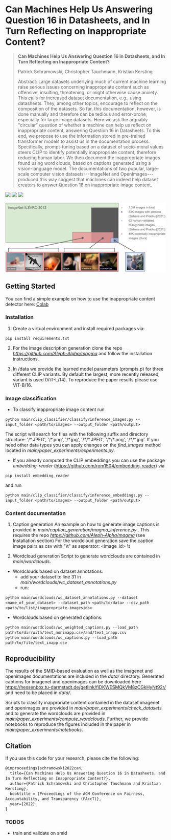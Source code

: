 # Can Machines Help Us Answering Question 16 in Datasheets, and In Turn Reflecting on Inappropriate Content?

> **Can Machines Help Us Answering Question 16 in Datasheets, and In Turn Reflecting on Inappropriate Content?**
>
> Patrick Schramowski, Christopher Tauchmann, Kristian Kersting
>
> Abstract: Large datasets underlying much of current machine learning raise serious issues concerning inappropriate content such as offensive, insulting, threatening, or might otherwise cause anxiety. 
This calls for increased dataset documentation, e.g., using datasheets. They, among other topics, encourage to reflect on the composition of the datasets. So far, this documentation, however, is done manually and therefore can be tedious and error-prone, especially for large image datasets.
Here we ask the arguably "circular" question of whether a machine can help us reflect on inappropriate content, answering Question 16 in Datasheets.
To this end, we propose to use the information stored in pre-trained transformer models to assist us in the documentation process.
Specifically, prompt-tuning based on a dataset of socio-moral values steers CLIP to identify potentially inappropriate content, therefore reducing human labor. We then document the inappropriate images found using word clouds, based on captions generated using a vision-language model.
The documentations of two popular, large-scale computer vision datasets---ImageNet and OpenImages---produced this way suggest that machines can indeed help dataset creators to answer Question 16 on inappropriate image content.

<a href="https://arxiv.org/abs/2202.06675"><img src="https://img.shields.io/badge/arxiv-2202.06675-red" height=22.5></a>
<a href="https://opensource.org/licenses/MIT"><img src="https://img.shields.io/badge/License-MIT-yellow.svg" height=22.5></a>
<a href="https://colab.research.google.com/drive/1_JoaTV-E83ejcjcT4FlMG0_lg_8YODPZ?usp=sharing"><img src="https://img.shields.io/badge/Notebook-Colab-green" height=22.5></a>

<img src="docs/inapp_concepts.jpg" width="800px">

## Getting Started

You can find a simple example on how to use the inappropriate content detector here: [Colab](https://colab.research.google.com/drive/1_JoaTV-E83ejcjcT4FlMG0_lg_8YODPZ?usp=sharing)
### Installation
1. Create a virtual environment and install required packages via: 
```
pip install requirements.txt
```
2. For the image description generation clone the repo *https://github.com/Aleph-Alpha/magma* and follow the installation instructions.

3. In /data we provide the learned model parameters (prompts.p) for three different CLIP variants. By default the largest, more recently released, variant is used (ViT-L/14). To reproduce the paper results please use ViT-B/16. 
### Image classification

- To classify inappropriate image content run
```
python main/clip_classifier/classify/inference_images.py --input_folder <path/to/images> --output_folder <path/output>
```
The script will search for files with the following suffix and directory structure: '/&ast;.JPEG', '/&ast;.png', '/&ast;.jpg', '/&ast;/&ast;.JPEG', '/&ast;/&ast;.png', '/&ast;/&ast;.jpg'. If you need other data types you can apply changes on the *find_images* method located in *main/paper_experiments/experiments.py*.

- If you already computed the CLIP embeddings you can use the package *embedding-reader* (https://github.com/rom1504/embedding-reader) via 
```
pip install embedding_reader
```
and run

```
python main/clip_classifier/classify/inference_embeddings.py --input_folder <path/to/images> --output_folder <path/output>
```

### Content documentation
1. Caption generation
An example on how to generate image captions is provided in *main/caption_generation/magma_inference.py* . 
This requires the repo *https://github.com/Aleph-Alpha/magma* (see Installation section)
For the wordcloud generation save the caption image pairs as csv with "\t" as seperator: <image_id> \t <caption>

2. Wordcloud generation
Script to generate wordclouds are contained in *main/wordclouds*.
 
- Wordclouds based on dataset annotations:
    - add your dataset to line 31 in *main/wordclouds/wc_dataset_annotations.py*
    - run:
```
python main/wordclouds/wc_dataset_annotations.py --dataset <name_of_your_dataset> --dataset_path <path/to/data> --csv_path <path/to/list/inappropriate-imagesids>
```

- Wordclouds based on generated captions:
```
python main/wordclouds/wc_weighted_captions.py --load_path path/to/dir/with/text_noninapp.csv/and/text_inapp.csv
python main/wordclouds/wc_captions.py --load_path path/to/file/text_inapp.csv
```


## Reproducibility 
The results of the SMID-based evaluation as well as the imagenet and openimages documentations are included in the *data/* directory.
Generated captions for imagenet and openimages can be downloaded here https://hessenbox.tu-darmstadt.de/getlink/fiDKWESMQkVM8zCGkHyNt92r/ and need to be placed in *data/*.

Scripts to classify inapproriate content contained in the dataset imagenet and openimages are provided in *main/paper_experiments/check_datasets* and to generate the wordclouds are provided in *main/paper_experiments/compute_wordclouds*.
Further, we provide notebooks to reproduce the figures included in the paper in *main/paper_experiments/notebooks*.


## Citation
If you use this code for your research, please cite the following:
```
@inproceedings{schramowski2022can,
  title={Can Machines Help Us Answering Question 16 in Datasheets, and In Turn Reflecting on Inappropriate Content?},
  author={Patrick Schramowski and Christopher Tauchmann and Kristian Kersting},
  booktitle = {Proceedings of the ACM Conference on Fairness, Accountability, and Transparency (FAccT)},
  year={2022}
}
```

### TODOS
- train and validate on smid